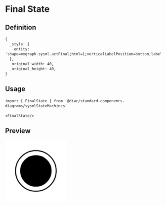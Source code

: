 # Final State

## Definition

```
{
  _style: { 
    entity: 'shape=mxgraph.sysml.actFinal;html=1;verticalLabelPosition=bottom;labelBackgroundColor=#ffffff;verticalAlign=top;',
  },
  _original_width: 40,
  _original_height: 40,
}
```

## Usage

```
import { FinalState } from '@diac/standard-components-diagrams/sysmlStateMachines'

<FinalState/>
```

## Preview

<img src="./final-state.png" width="200"/>

